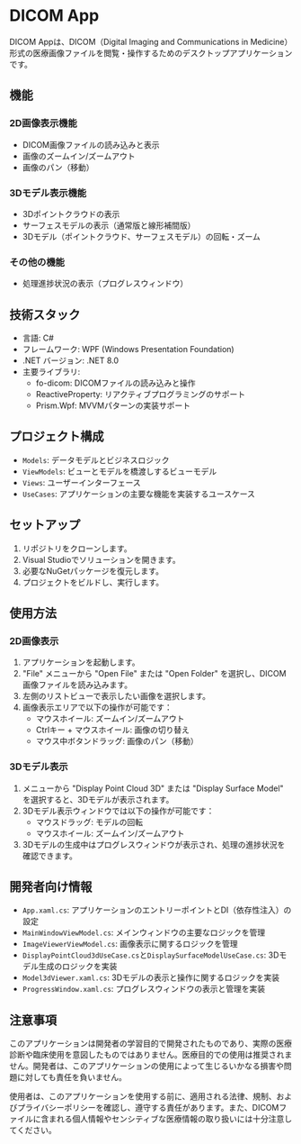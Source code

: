 # DICOM App

DICOM Appは、DICOM（Digital Imaging and Communications in Medicine）形式の医療画像ファイルを閲覧・操作するためのデスクトップアプリケーションです。

## 機能

### 2D画像表示機能
- DICOM画像ファイルの読み込みと表示
- 画像のズームイン/ズームアウト
- 画像のパン（移動）

### 3Dモデル表示機能
- 3Dポイントクラウドの表示
- サーフェスモデルの表示（通常版と線形補間版）
- 3Dモデル（ポイントクラウド、サーフェスモデル）の回転・ズーム

### その他の機能
- 処理進捗状況の表示（プログレスウィンドウ）

## 技術スタック

- 言語: C#
- フレームワーク: WPF (Windows Presentation Foundation)
- .NET バージョン: .NET 8.0
- 主要ライブラリ:
  - fo-dicom: DICOMファイルの読み込みと操作
  - ReactiveProperty: リアクティブプログラミングのサポート
  - Prism.Wpf: MVVMパターンの実装サポート

## プロジェクト構成

- `Models`: データモデルとビジネスロジック
- `ViewModels`: ビューとモデルを橋渡しするビューモデル
- `Views`: ユーザーインターフェース
- `UseCases`: アプリケーションの主要な機能を実装するユースケース

## セットアップ

1. リポジトリをクローンします。
2. Visual Studioでソリューションを開きます。
3. 必要なNuGetパッケージを復元します。
4. プロジェクトをビルドし、実行します。

## 使用方法

### 2D画像表示
1. アプリケーションを起動します。
2. "File" メニューから "Open File" または "Open Folder" を選択し、DICOM画像ファイルを読み込みます。
3. 左側のリストビューで表示したい画像を選択します。
4. 画像表示エリアで以下の操作が可能です：
   - マウスホイール: ズームイン/ズームアウト
   - Ctrlキー + マウスホイール: 画像の切り替え
   - マウス中ボタンドラッグ: 画像のパン（移動）

### 3Dモデル表示
1. メニューから "Display Point Cloud 3D" または "Display Surface Model" を選択すると、3Dモデルが表示されます。
2. 3Dモデル表示ウィンドウでは以下の操作が可能です：
   - マウスドラッグ: モデルの回転
   - マウスホイール: ズームイン/ズームアウト
3. 3Dモデルの生成中はプログレスウィンドウが表示され、処理の進捗状況を確認できます。

## 開発者向け情報

- `App.xaml.cs`: アプリケーションのエントリーポイントとDI（依存性注入）の設定
- `MainWindowViewModel.cs`: メインウィンドウの主要なロジックを管理
- `ImageViewerViewModel.cs`: 画像表示に関するロジックを管理
- `DisplayPointCloud3dUseCase.cs`と`DisplaySurfaceModelUseCase.cs`: 3Dモデル生成のロジックを実装
- `Model3dViewer.xaml.cs`: 3Dモデルの表示と操作に関するロジックを実装
- `ProgressWindow.xaml.cs`: プログレスウィンドウの表示と管理を実装

## 注意事項

このアプリケーションは開発者の学習目的で開発されたものであり、実際の医療診断や臨床使用を意図したものではありません。医療目的での使用は推奨されません。開発者は、このアプリケーションの使用によって生じるいかなる損害や問題に対しても責任を負いません。

使用者は、このアプリケーションを使用する前に、適用される法律、規制、およびプライバシーポリシーを確認し、遵守する責任があります。また、DICOMファイルに含まれる個人情報やセンシティブな医療情報の取り扱いには十分注意してください。
